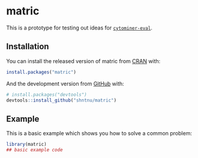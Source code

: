 
<!-- README.md is generated from README.Rmd. Please edit that file -->

# matric

<!-- badges: start -->
<!-- badges: end -->

This is a prototype for testing out ideas for
[`cytominer-eval`](https://github.com/cytomining/cytominer-eval).

## Installation

You can install the released version of matric from
[CRAN](https://CRAN.R-project.org) with:

``` r
install.packages("matric")
```

And the development version from [GitHub](https://github.com/) with:

``` r
# install.packages("devtools")
devtools::install_github("shntnu/matric")
```

## Example

This is a basic example which shows you how to solve a common problem:

``` r
library(matric)
## basic example code
```
